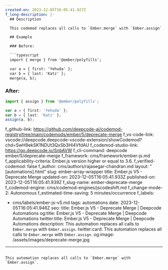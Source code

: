 ```yaml
---
created-on: 2023-12-05T16:05:41.927Z
f_long-description: |-
  ## Description

  This codemod replaces all calls to `Ember.merge` with `Ember.assign`.

  ## Example

  ### Before:

  ```typescript
  import { merge } from '@ember/polyfills';

  var a = { first: 'Yehuda' };
  var b = { last: 'Katz' };
  merge(a, b);
  ```

  ### After:

  ```typescript
  import { assign } from '@ember/polyfills';

  var a = { first: 'Yehuda' };
  var b = { last: 'Katz' };
  assign(a, b);
  ```
f_github-link: https://github.com/deepcode-ai/codemod-registry/tree/main/codemods/ember/5/deprecate-merge
f_vs-code-link: vscode://deepcode.deepcode-vscode-extension/showCodemod?chd=SwH9ekSK1NDUt3QxSb3Hl4VfdAU
f_codemod-studio-link: https://go.deepcode.io/SnbAVW
f_cli-command: deepcode ember/5/deprecate-merge
f_framework: cms/framework/ember-js.md
f_applicability-criteria: Ember.js version higher or equal to 3.6.
f_verified-codemod: false
f_author: cms/authors/rajasegar-chandran.md
layout: "[automations].html"
slug: ember-array-wrapper
title: Ember.js V5 - Deprecate Merge
updated-on: 2023-12-05T16:05:41.933Z
published-on: 2023-12-05T16:05:41.939Z
f_slug-name: ember-deprecate-merge
f_codemod-engine: cms/codemod-engines/jscodeshift.md
f_change-mode-2: Autonomous
f_estimated-time-saving: 5 minutes/occurrence
f_labels:
  - cms/labels/ember-js-v5.md
tags: automations
date: 2023-12-05T16:05:41.946Z
seo:
  title: Ember.js V5 - Deprecate Merge | Deepcode Automations
  og:title: Ember.js V5 - Deprecate Merge | Deepcode Automations
  twitter:title: Ember.js V5 - Deprecate Merge | Deepcode Automations
  description: This automation replaces all calls to `Ember.merge` with `Ember.assign`.
  twitter:card: This automation replaces all calls to `Ember.merge` with `Ember.assign`.
  og:image: /assets/images/deprecate-merge.jpg
---
```

This automation replaces all calls to `Ember.merge` with `Ember.assign`.